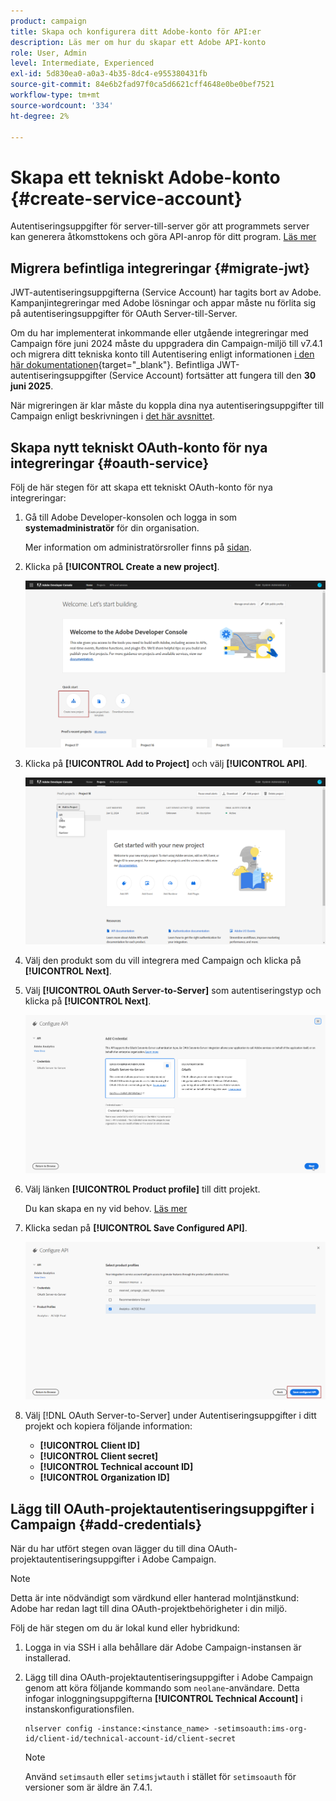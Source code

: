 ```yaml
---
product: campaign
title: Skapa och konfigurera ditt Adobe-konto för API:er
description: Läs mer om hur du skapar ett Adobe API-konto
role: User, Admin
level: Intermediate, Experienced
exl-id: 5d830ea0-a0a3-4b35-8dc4-e955380431fb
source-git-commit: 84e6b2fad97f0ca5d6621cff4648e0be0bef7521
workflow-type: tm+mt
source-wordcount: '334'
ht-degree: 2%

---
```


# Skapa ett tekniskt Adobe-konto {#create-service-account}

Autentiseringsuppgifter för server-till-server gör att programmets server kan generera åtkomsttokens och göra API-anrop för ditt program. [Läs mer](https://developer.adobe.com/developer-console/docs/guides/authentication/ServerToServerAuthentication/)

## Migrera befintliga integreringar {#migrate-jwt}

JWT-autentiseringsuppgifterna (Service Account) har tagits bort av Adobe. Kampanjintegreringar med Adobe lösningar och appar måste nu förlita sig på autentiseringsuppgifter för OAuth Server-till-Server.

Om du har implementerat inkommande eller utgående integreringar med Campaign före juni 2024 måste du uppgradera din Campaign-miljö till v7.4.1 och migrera ditt tekniska konto till Autentisering enligt informationen [i den här dokumentationen](https://developer.adobe.com/developer-console/docs/guides/authentication/ServerToServerAuthentication/migration){target="_blank"}. Befintliga JWT-autentiseringsuppgifter (Service Account) fortsätter att fungera till den **30 juni 2025**.

När migreringen är klar måste du koppla dina nya autentiseringsuppgifter till Campaign enligt beskrivningen i [det här avsnittet](#add-credentials).

## Skapa nytt tekniskt OAuth-konto för nya integreringar {#oauth-service}

Följ de här stegen för att skapa ett tekniskt OAuth-konto för nya integreringar:

1. Gå till Adobe Developer-konsolen och logga in som **systemadministratör** för din organisation.

   Mer information om administratörsroller finns på [sidan](https://helpx.adobe.com/enterprise/using/admin-roles.html).

1. Klicka på **[!UICONTROL Create a new project]**.

   ![](assets/api-account-1.png)

1. Klicka på **[!UICONTROL Add to Project]** och välj **[!UICONTROL API]**.

   ![](assets/api-account-2.png)

1. Välj den produkt som du vill integrera med Campaign och klicka på **[!UICONTROL Next]**.

1. Välj **[!UICONTROL OAuth Server-to-Server]** som autentiseringstyp och klicka på **[!UICONTROL Next]**.

   ![](assets/api-account-3.png)

1. Välj länken **[!UICONTROL Product profile]** till ditt projekt.

   Du kan skapa en ny vid behov. [Läs mer](https://helpx.adobe.com/enterprise/using/manage-product-profiles.html)

1. Klicka sedan på **[!UICONTROL Save Configured API]**.

   ![](assets/api-account-4.png)

1. Välj [!DNL OAuth Server-to-Server] under Autentiseringsuppgifter i ditt projekt och kopiera följande information:

   * **[!UICONTROL Client ID]**
   * **[!UICONTROL Client secret]**
   * **[!UICONTROL Technical account ID]**
   * **[!UICONTROL Organization ID]**

## Lägg till OAuth-projektautentiseringsuppgifter i Campaign {#add-credentials}

När du har utfört stegen ovan lägger du till dina OAuth-projektautentiseringsuppgifter i Adobe Campaign.

>[!NOTE]
>
>Detta är inte nödvändigt som värdkund eller hanterad molntjänstkund: Adobe har redan lagt till dina OAuth-projektbehörigheter i din miljö.
>

Följ de här stegen om du är lokal kund eller hybridkund:

1. Logga in via SSH i alla behållare där Adobe Campaign-instansen är installerad.

1. Lägg till dina OAuth-projektautentiseringsuppgifter i Adobe Campaign genom att köra följande kommando som `neolane`-användare. Detta infogar inloggningsuppgifterna **[!UICONTROL Technical Account]** i instanskonfigurationsfilen.

   ```
   nlserver config -instance:<instance_name> -setimsoauth:ims-org-id/client-id/technical-account-id/client-secret
   ```

   >[!NOTE]
   >
   > Använd `setimsauth` eller `setimsjwtauth` i stället för `setimsoauth` för versioner som är äldre än 7.4.1.


